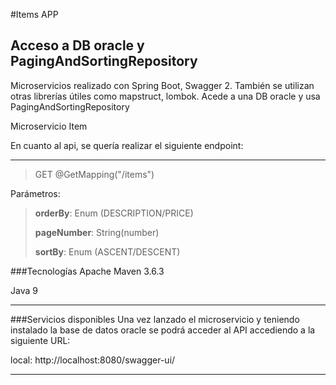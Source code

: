 #Items APP
## Acceso a DB oracle y PagingAndSortingRepository
Microservicios realizado con Spring Boot, Swagger 2. También se utilizan otras librerías útiles como mapstruct, lombok.
Acede a una DB oracle y usa PagingAndSortingRepository

Microservicio Item

En cuanto al api, se quería realizar el siguiente endpoint:

---

> GET @GetMapping("/items")

Parámetros:

> **orderBy**: Enum (DESCRIPTION/PRICE)
>
> **pageNumber**: String(number)
>
> **sortBy**: Enum (ASCENT/DESCENT)

###Tecnologías
Apache Maven 3.6.3

Java 9

---

###Servicios disponibles
Una vez lanzado el microservicio y teniendo instalado la base de datos oracle se podrá acceder al API accediendo a la siguiente URL:

local: http://localhost:8080/swagger-ui/

---
